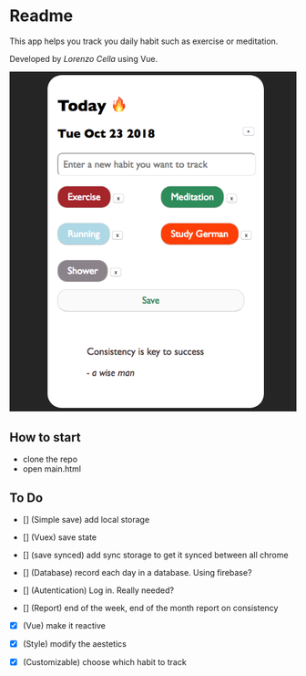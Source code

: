 # Readme

This app helps you track you daily habit such as exercise or meditation.

Developed by _Lorenzo Cella_ using Vue.

![app screenshot](assets/screenshot.png)

## How to start

- clone the repo
- open main.html

## To Do

- [] (Simple save) add local storage

- [] (Vuex) save state

- [] (save synced) add sync storage to get it synced between all chrome

- [] (Database) record each day in a database. Using firebase?

- [] (Autentication) Log in. Really needed?

- [] (Report) end of the week, end of the month report on consistency

- [x] (Vue) make it reactive

- [x] (Style) modify the aestetics

- [x] (Customizable) choose which habit to track